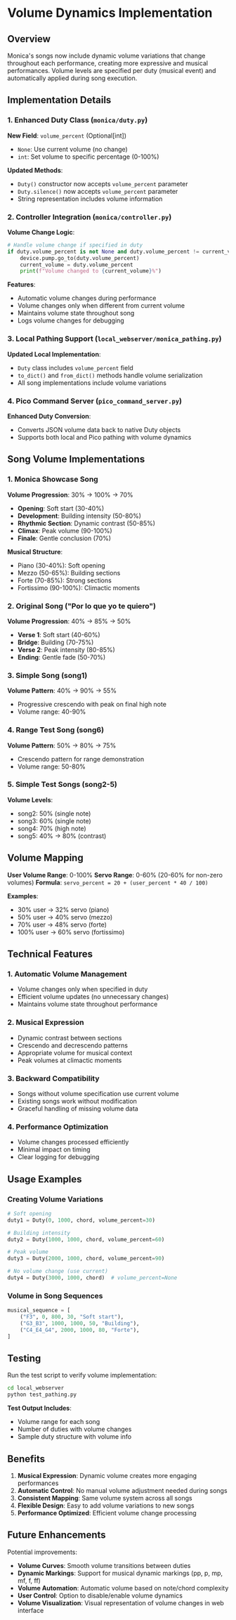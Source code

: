 # Volume Dynamics Implementation

## Overview

Monica's songs now include dynamic volume variations that change throughout each performance, creating more expressive and musical performances. Volume levels are specified per duty (musical event) and automatically applied during song execution.

## Implementation Details

### 1. Enhanced Duty Class (`monica/duty.py`)

**New Field**: `volume_percent` (Optional[int])
- `None`: Use current volume (no change)
- `int`: Set volume to specific percentage (0-100%)

**Updated Methods**:
- `Duty()` constructor now accepts `volume_percent` parameter
- `Duty.silence()` now accepts `volume_percent` parameter
- String representation includes volume information

### 2. Controller Integration (`monica/controller.py`)

**Volume Change Logic**:
```python
# Handle volume change if specified in duty
if duty.volume_percent is not None and duty.volume_percent != current_volume:
    device.pump.go_to(duty.volume_percent)
    current_volume = duty.volume_percent
    print(f"Volume changed to {current_volume}%")
```

**Features**:
- Automatic volume changes during performance
- Volume changes only when different from current volume
- Maintains volume state throughout song
- Logs volume changes for debugging

### 3. Local Pathing Support (`local_webserver/monica_pathing.py`)

**Updated Local Implementation**:
- `Duty` class includes `volume_percent` field
- `to_dict()` and `from_dict()` methods handle volume serialization
- All song implementations include volume variations

### 4. Pico Command Server (`pico_command_server.py`)

**Enhanced Duty Conversion**:
- Converts JSON volume data back to native Duty objects
- Supports both local and Pico pathing with volume dynamics

## Song Volume Implementations

### 1. Monica Showcase Song
**Volume Progression**: 30% → 100% → 70%
- **Opening**: Soft start (30-40%)
- **Development**: Building intensity (50-80%)
- **Rhythmic Section**: Dynamic contrast (50-85%)
- **Climax**: Peak volume (90-100%)
- **Finale**: Gentle conclusion (70%)

**Musical Structure**:
- Piano (30-40%): Soft opening
- Mezzo (50-65%): Building sections
- Forte (70-85%): Strong sections
- Fortissimo (90-100%): Climactic moments

### 2. Original Song ("Por lo que yo te quiero")
**Volume Progression**: 40% → 85% → 50%
- **Verse 1**: Soft start (40-60%)
- **Bridge**: Building (70-75%)
- **Verse 2**: Peak intensity (80-85%)
- **Ending**: Gentle fade (50-70%)

### 3. Simple Song (song1)
**Volume Pattern**: 40% → 90% → 55%
- Progressive crescendo with peak on final high note
- Volume range: 40-90%

### 4. Range Test Song (song6)
**Volume Pattern**: 50% → 80% → 75%
- Crescendo pattern for range demonstration
- Volume range: 50-80%

### 5. Simple Test Songs (song2-5)
**Volume Levels**:
- song2: 50% (single note)
- song3: 60% (single note)
- song4: 70% (high note)
- song5: 40% → 80% (contrast)

## Volume Mapping

**User Volume Range**: 0-100%
**Servo Range**: 0-60% (20-60% for non-zero volumes)
**Formula**: `servo_percent = 20 + (user_percent * 40 / 100)`

**Examples**:
- 30% user → 32% servo (piano)
- 50% user → 40% servo (mezzo)
- 70% user → 48% servo (forte)
- 100% user → 60% servo (fortissimo)

## Technical Features

### 1. Automatic Volume Management
- Volume changes only when specified in duty
- Efficient volume updates (no unnecessary changes)
- Maintains volume state throughout performance

### 2. Musical Expression
- Dynamic contrast between sections
- Crescendo and decrescendo patterns
- Appropriate volume for musical context
- Peak volumes at climactic moments

### 3. Backward Compatibility
- Songs without volume specification use current volume
- Existing songs work without modification
- Graceful handling of missing volume data

### 4. Performance Optimization
- Volume changes processed efficiently
- Minimal impact on timing
- Clear logging for debugging

## Usage Examples

### Creating Volume Variations
```python
# Soft opening
duty1 = Duty(0, 1000, chord, volume_percent=30)

# Building intensity
duty2 = Duty(1000, 1000, chord, volume_percent=60)

# Peak volume
duty3 = Duty(2000, 1000, chord, volume_percent=90)

# No volume change (use current)
duty4 = Duty(3000, 1000, chord)  # volume_percent=None
```

### Volume in Song Sequences
```python
musical_sequence = [
    ("F3", 0, 800, 30, "Soft start"),
    ("G3_B3", 1000, 1000, 50, "Building"),
    ("C4_E4_G4", 2000, 1000, 80, "Forte"),
]
```

## Testing

Run the test script to verify volume implementation:
```bash
cd local_webserver
python test_pathing.py
```

**Test Output Includes**:
- Volume range for each song
- Number of duties with volume changes
- Sample duty structure with volume info

## Benefits

1. **Musical Expression**: Dynamic volume creates more engaging performances
2. **Automatic Control**: No manual volume adjustment needed during songs
3. **Consistent Mapping**: Same volume system across all songs
4. **Flexible Design**: Easy to add volume variations to new songs
5. **Performance Optimized**: Efficient volume change processing

## Future Enhancements

Potential improvements:
- **Volume Curves**: Smooth volume transitions between duties
- **Dynamic Markings**: Support for musical dynamic markings (pp, p, mp, mf, f, ff)
- **Volume Automation**: Automatic volume based on note/chord complexity
- **User Control**: Option to disable/enable volume dynamics
- **Volume Visualization**: Visual representation of volume changes in web interface
